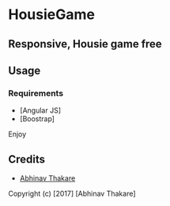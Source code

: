 # HousieGame

## Responsive, Housie game free

## Usage
### Requirements
* [Angular JS]
* [Boostrap]

Enjoy

## Credits
* [Abhinav Thakare](https://github.com/AbhiThakare)

Copyright (c) [2017] [Abhinav Thakare]
